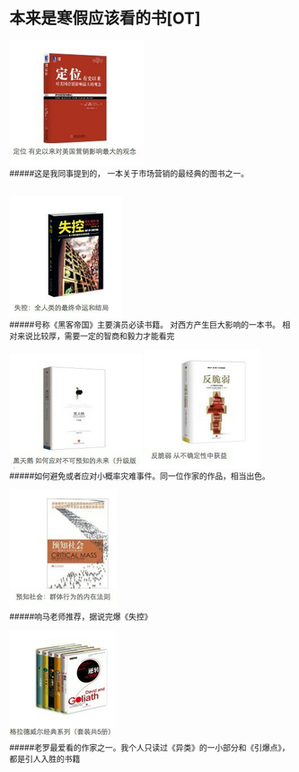 # 本来是寒假应该看的书[OT]
![Smaller icon](assets/定位)      
#####这是我同事提到的， 一本关于市场营销的最经典的图书之一。 <br /> <br />         

![Smaller icon](assets/失控)       
#####号称《黑客帝国》主要演员必读书籍。 对西方产生巨大影响的一本书。 相对来说比较厚，需要一定的智商和毅力才能看完         

![Smaller icon](assets/黑天鹅)   ![Smaller icon](assets/反脆弱)                  
#####如何避免或者应对小概率灾难事件。同一位作家的作品，相当出色。              


![Smaller icon](assets/预知社会)         
#####响马老师推荐，据说完爆《失控》                     

![Smaller icon](assets/格拉德维尔)          
#####老罗最爱看的作家之一。我个人只读过《异类》的一小部分和《引爆点》，都是引人入胜的书籍    
